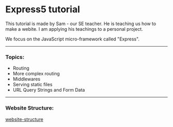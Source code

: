 # Express5 tutorial

This tutorial is made by Sam - our SE teacher.
He is teaching us how to make a webite.
I am applying his teachings to a personal project.

We focus on the JavaScript micro-framework called "Express".

---

### Topics:

- Routing
- More complex routing
- Middlewares
- Serving static files
- URL Query Strings and Form Data

---

### Website Structure:

[website-structure](./images/websiteStructureDiagram.png)


